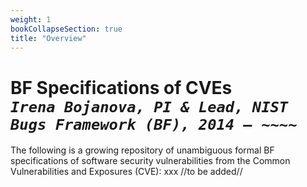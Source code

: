 ```yaml
---
weight: 1
bookCollapseSection: true
title: "Overview"
---
```

# BF Specifications of CVEs <br/> _`Irena Bojanova, PI & Lead, NIST Bugs Framework (BF), 2014 – ~~~~`_

The following is a growing repository of unambiguous formal BF specifications of software security vulnerabilities from the Common Vulnerabilities and Exposures (CVE):
xxx
//to be added//